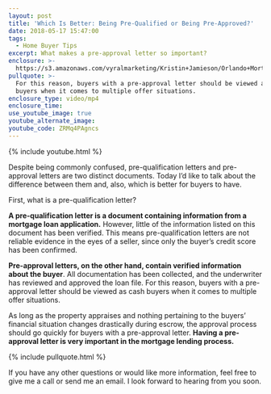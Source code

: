 ```yaml
---
layout: post
title: 'Which Is Better: Being Pre-Qualified or Being Pre-Approved?'
date: 2018-05-17 15:47:00
tags:
  - Home Buyer Tips
excerpt: What makes a pre-approval letter so important?
enclosure: >-
  https://s3.amazonaws.com/vyralmarketing/Kristin+Jamieson/Orlando+Mortgages-+Which+Is+Better-+Being+Pre-Qualified+or+Being+Pre-Approved%253F.mp4
pullquote: >-
  For this reason, buyers with a pre-approval letter should be viewed as cash
  buyers when it comes to multiple offer situations.
enclosure_type: video/mp4
enclosure_time:
use_youtube_image: true
youtube_alternate_image:
youtube_code: ZRMq4PAgncs
---
```


{% include youtube.html %}

Despite being commonly confused, pre-qualification letters and pre-approval letters are two distinct documents. Today I’d like to talk about the difference between them and, also, which is better for buyers to have.

First, what is a pre-qualification letter?

**A pre-qualification letter is a document containing information from a mortgage loan application.** However, little of the information listed on this document has been verified. This means pre-qualification letters are not reliable evidence in the eyes of a seller, since only the buyer’s credit score has been confirmed.

**Pre-approval letters, on the other hand, contain verified information about the buyer**. All documentation has been collected, and the underwriter has reviewed and approved the loan file. For this reason, buyers with a pre-approval letter should be viewed as cash buyers when it comes to multiple offer situations.

As long as the property appraises and nothing pertaining to the buyers’ financial situation changes drastically during escrow, the approval process should go quickly for buyers with a pre-approval letter. **Having a pre-approval letter is very important in the mortgage lending process.**

{% include pullquote.html %}

If you have any other questions or would like more information, feel free to give me a call or send me an email. I look forward to hearing from you soon.